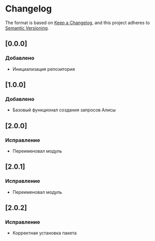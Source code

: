 # Changelog

The format is based on [Keep a Changelog](https://keepachangelog.com/en/1.0.0/),
and this project adheres to [Semantic Versioning](https://semver.org/spec/v2.0.0.html).

## [0.0.0]

### Добавлено
- Инициализация репозитория

## [1.0.0]

### Добавлено
- Базовый функционал создания запросов Алисы

## [2.0.0]

### Исправление
- Переименовал модуль

## [2.0.1]

### Исправление
- Переименовал модуль

## [2.0.2]

### Исправление
- Корректная установка пакета